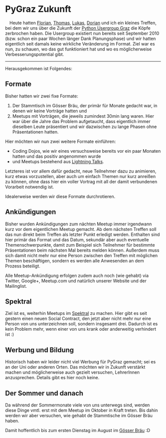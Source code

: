 # PyGraz Zukunft

<img src="https://pygraz.org/static/imgs/logo.png" alt="" style="float:left;
margin: 0 1em 1em 0"/> Heute hatten [Florian][fa], [Thomas][ta], [Lukas][lp],
[Dorian][ds] und ich ein kleines Treffen, bei dem wir uns über die Zukunft der
[Python Usergroup Graz][pg] die Köpfe zerbrochen haben. Die Usergroup existiert
nun bereits seit September 2010 (bzw. schon ein paar Wochen länger Dank
Planungsphase) und wir hatten eigentlich seit damals keine wirkliche Veränderung
im Format. Ziel war es nun, zu schauen, wo das gut funktioniert hat und wo es
möglicherweise Verbesserungspotential gibt.

-------------------------------

Herausgekommen ist Folgendes:

## Formate

Bisher hatten wir zwei fixe Formate:

1. Der Stammtisch im Gösser Bräu, der primär für Monate gedacht war, in denen
   wir keine Vorträge hatten und
2. Meetups mit Vorträgen, die jeweils zumindest 30min lang waren. Hier war
   über die Jahre das Problem aufgetaucht, dass eigentlich immer dieselben Leute
   präsentiert und wir dazwischen zu lange Phasen ohne Präsentationen
   hatten.

Hier möchten wir nun zwei weitere Formate einführen:

* Coding Dojos, wie wir eines versuchsweise bereits vor ein paar Monaten hatten
  und das positiv angenommen wurde
* und Meetups bestehend aus [Lightning Talks][lt].

Letzteres ist vor allem dafür gedacht, neue Teilnehmer dazu zu animieren, kurz
etwas vorzustellen, aber auch um einfach Themen nur kurz anreißen zu können,
ohne dass hier ein voller Vortrag mit all der damit verbundenen Vorarbeit
notwendig ist.

Idealerweise werden wir diese Formate durchrotieren.


## Ankündigungen

Bisher wurden Ankündigungen zum nächten Meetup immer irgendwann kurz vor dem
eigentlichen Meetup gemacht. Ab dem nächsten Treffen soll das nun direkt beim
Treffen als letzter Punkt erledigt werden. Enthalten sind hier primär das
Format und das Datum, sekundär aber auch eventuelle Themenschwerpunkte, damit
zum Beispiel sich Teilnehmer für bestimmte Präsentationen beim nächsten Mal
bereits melden können. Außerdem muss sich damit nicht mehr nur eine Person
zwischen den Treffen mit möglichen Themen beschäftigen, sondern es werden
alle Anwesenden an dem Prozess beteiligt.

Alle Meetup-Ankündigung erfolgen zudem auch noch (wie gehabt) via Twitter,
Google+, Meetup.com und natürlich unserer Website und der Mailinglist.


## Spektral

Ziel ist es, weiterhin Meetups im [Spektral][sp] zu machen. Hier gibt es seit
gestern einen neuen Social Contract, den jetzt aber nicht mehr nur eine Person
von uns unterzeichnen soll, sondern insgesamt drei. Dadurch ist es kein Problem
mehr, wenn einer von uns krank oder anderweitig verhindert ist :)


## Werbung und Bildung

Historisch haben wir leider nicht viel Werbung für PyGraz gemacht; sei es
an der Uni oder anderen Orten. Das möchten wir in Zukunft verstärkt machen
und möglicherweise auch gezielt versuchen, LehrerInnen anzusprechen. Details
gibt es hier noch keine.


## Der Sommer und danach

Da während der Sommermonate viele von uns unterwegs sind, werden diese Dinge
vmtl. erst mit dem Meetup im Oktober in Kraft treten. Bis dahin werden
wir aber versuchen, wie gehabt de Stammtische im Gösser Bräu haben.

Damit hoffentlich bis zum ersten Dienstag im August im [Gösser Bräu][gb] :D

[lt]: http://en.wikipedia.org/wiki/Lightning_talk
[lp]: http://lukas-prokop.at/
[fa]: https://people.djangoproject.com/apollo13/
[ta]: http://www.roskakori.at/
[ds]: http://www.santner.com/
[pg]: https://pygraz.org
[gb]: http://www.goesserbraeugraz.at/
[sp]: http://spektral.at/